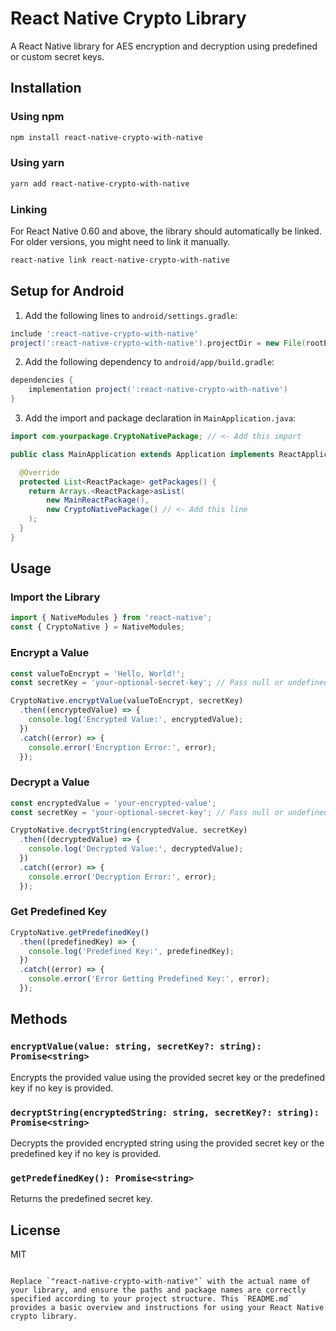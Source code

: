 # React Native Crypto Library

A React Native library for AES encryption and decryption using predefined or custom secret keys.

## Installation

### Using npm

```bash
npm install react-native-crypto-with-native
```

### Using yarn

```bash
yarn add react-native-crypto-with-native
```

### Linking

For React Native 0.60 and above, the library should automatically be linked. For older versions, you might need to link it manually.

```bash
react-native link react-native-crypto-with-native
```

## Setup for Android

1. Add the following lines to `android/settings.gradle`:

```gradle
include ':react-native-crypto-with-native'
project(':react-native-crypto-with-native').projectDir = new File(rootProject.projectDir, '../node_modules/react-native-crypto-with-native/android')
```

2. Add the following dependency to `android/app/build.gradle`:

```gradle
dependencies {
    implementation project(':react-native-crypto-with-native')
}
```

3. Add the import and package declaration in `MainApplication.java`:

```java
import com.yourpackage.CryptoNativePackage; // <- Add this import

public class MainApplication extends Application implements ReactApplication {

  @Override
  protected List<ReactPackage> getPackages() {
    return Arrays.<ReactPackage>asList(
        new MainReactPackage(),
        new CryptoNativePackage() // <- Add this line
    );
  }
}
```

## Usage

### Import the Library

```javascript
import { NativeModules } from 'react-native';
const { CryptoNative } = NativeModules;
```

### Encrypt a Value

```javascript
const valueToEncrypt = 'Hello, World!';
const secretKey = 'your-optional-secret-key'; // Pass null or undefined to use predefined key

CryptoNative.encryptValue(valueToEncrypt, secretKey)
  .then((encryptedValue) => {
    console.log('Encrypted Value:', encryptedValue);
  })
  .catch((error) => {
    console.error('Encryption Error:', error);
  });
```

### Decrypt a Value

```javascript
const encryptedValue = 'your-encrypted-value';
const secretKey = 'your-optional-secret-key'; // Pass null or undefined to use predefined key

CryptoNative.decryptString(encryptedValue, secretKey)
  .then((decryptedValue) => {
    console.log('Decrypted Value:', decryptedValue);
  })
  .catch((error) => {
    console.error('Decryption Error:', error);
  });
```

### Get Predefined Key

```javascript
CryptoNative.getPredefinedKey()
  .then((predefinedKey) => {
    console.log('Predefined Key:', predefinedKey);
  })
  .catch((error) => {
    console.error('Error Getting Predefined Key:', error);
  });
```

## Methods

### `encryptValue(value: string, secretKey?: string): Promise<string>`

Encrypts the provided value using the provided secret key or the predefined key if no key is provided.

### `decryptString(encryptedString: string, secretKey?: string): Promise<string>`

Decrypts the provided encrypted string using the provided secret key or the predefined key if no key is provided.

### `getPredefinedKey(): Promise<string>`

Returns the predefined secret key.

## License

MIT

```

Replace `"react-native-crypto-with-native"` with the actual name of your library, and ensure the paths and package names are correctly specified according to your project structure. This `README.md` provides a basic overview and instructions for using your React Native crypto library.
```
